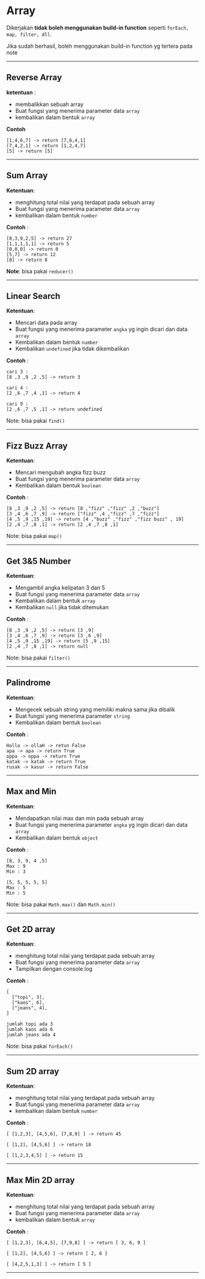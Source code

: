 # Array

Dikerjakan **tidak boleh menggunakan build-in function** seperti `forEach, map, filter, dll`. 

Jika sudah berhasil, boleh menggunakan build-in function yg tertera pada note

---
## Reverse Array

**ketentuan** :
- membalikkan sebuah array
- Buat fungsi yang menerima parameter data `array`
- kembalikan dalam bentuk `array` 

**Contoh**
```
[1,4,6,7] -> return [7,6,4,1]
[7,4,2,1] -> return [1,2,4,7]
[5] -> return [5]
```
---

## Sum Array

**Ketentuan**:
- menghitung total nilai yang terdapat pada sebuah array
- Buat fungsi yang menerima parameter data `array`
- kembalikan dalam bentuk `number`

**Contoh** :
```
[8,3,9,2,5] -> return 27
[1,1,1,1,1] -> return 5
[0,0,0] -> return 0
[5,7] -> return 12
[8] -> return 8
```

**Note**: bisa pakai `reducer()` 

---

## Linear Search

**Ketentuan**:
- Mencari data pada array
- Buat fungsi yang menerima parameter `angka` yg ingin dicari dan data `array`
- Kembalikan dalam bentuk `number`
- Kembalikan `undefined` jika tidak dikembalikan

**Contoh** :
```
cari 3 : 
[8 ,3 ,9 ,2 ,5] -> return 3

cari 4 :
[2 ,6 ,7 ,4 ,1] -> return 4

cari 9 :
[2 ,6 ,7 ,5 ,1] -> return undefined
```

Note: bisa pakai `find()` 

---

## Fizz Buzz Array

**Ketentuan**:
- Mencari mengubah angka fizz buzz
- Buat fungsi yang menerima parameter data `array`
- Kembalikan dalam bentuk `boolean`

**Contoh** :
```
[8 ,3 ,9 ,2 ,5] -> return [8 ,"fizz" ,"fizz" ,2 ,"buzz"]
[3 ,4 ,6 ,7 ,9] -> return ["fizz" ,4 ,"fizz" ,7 ,"fizz"]
[4 ,5 ,9 ,15 ,19] -> return [4 ,"buzz" ,"fizz" ,"fizz buzz" , 19]
[2 ,4 ,7 ,8 ,1] -> return [2 ,4 ,7 ,8 ,1]
```
Note: bisa pakai `map()` 

---

## Get 3&5 Number

**Ketentuan**:
- Mengambil angka kelipatan 3 dan 5
- Buat fungsi yang menerima parameter data `array`
- Kembalikan dalam bentuk `array`
- Kembalikan `null` jika tidak ditemukan

**Contoh** :
```
[8 ,3 ,9 ,2 ,5] -> return [3 ,9]
[3 ,4 ,6 ,7 ,9] -> return [3 ,6 ,9]
[4 ,5 ,9 ,15 ,19] -> return [5 ,9 ,15] 
[2 ,4 ,7 ,8 ,1] -> return null
```
Note: bisa pakai `filter()` 

---


## Palindrome

**Ketentuan**:
- Mengecek sebuah string yang memiliki makna sama jika dibalik
- Buat fungsi yang menerima parameter `string`
- Kembalikan dalam bentuk `boolean`

**Contoh** :
```
Hallo -> ollaH -> retun False
apa -> apa -> return True
oppa -> oppa -> return True
katak -> katak -> return True
rusak -> kasur -> return False
```
---

## Max and Min

**Ketentuan**:
- Mendapatkan nilai max dan min pada sebuah array
- Buat fungsi yang menerima parameter `angka` yg ingin dicari dan data `array`
- Kembalikan dalam bentuk `object`

**Contoh** :
```
[8, 3, 9, 4 ,5]
Max : 9
Min : 3

[5, 5, 5, 5, 5]
Max : 5
Min : 5
```
Note: bisa pakai `Math.max()` dan `Math.min()`

---

## Get 2D array

**Ketentuan**:
- menghitung total nilai yang terdapat pada sebuah array
- Buat fungsi yang menerima parameter data `array`
- Tampilkan dengan console.log

**Contoh** :
```
[ 
  ["topi", 3], 
  ["kaos", 6], 
  ["jeans", 4], 
]

jumlah topi ada 3
jumlah kaos ada 6
jumlah jeans ada 4
```
Note: bisa pakai `forEach()`

---

## Sum 2D array

**Ketentuan**:
- menghitung total nilai yang terdapat pada sebuah array
- Buat fungsi yang menerima parameter data `array`
- kembalikan dalam bentuk `number`

**Contoh** :
```
[ [1,2,3], [4,5,6], [7,8,9] ] -> return 45

[ [1,2], [4,5,6] ] -> return 18

[ [1,2,3,4,5] ] -> return 15
```
---

## Max Min 2D array

**Ketentuan**:
- menghitung total nilai yang terdapat pada sebuah array
- Buat fungsi yang menerima parameter data `array`
- kembalikan dalam bentuk `array`

**Contoh** :
```
[ [1,2,3], [6,4,5], [7,9,8] ] -> return [ 3, 6, 9 ]

[ [1,2], [4,5,6] ] -> return [ 2, 6 ]

[ [4,2,5,1,3] ] -> return [ 5 ]
```
---
